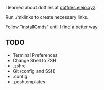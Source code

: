 I learned about dotfiles at [dotfiles.eieio.xyz](http://dotfiles.eieio.xyz).

Run ./mklinks to create necessary links.

Follow "installCmds" until I find a better way.

## TODO
- Terminal Preferences
- Change Shell to ZSH
- .zshrc
- Git (config and SSH)
- .config
- .poshtemplates
